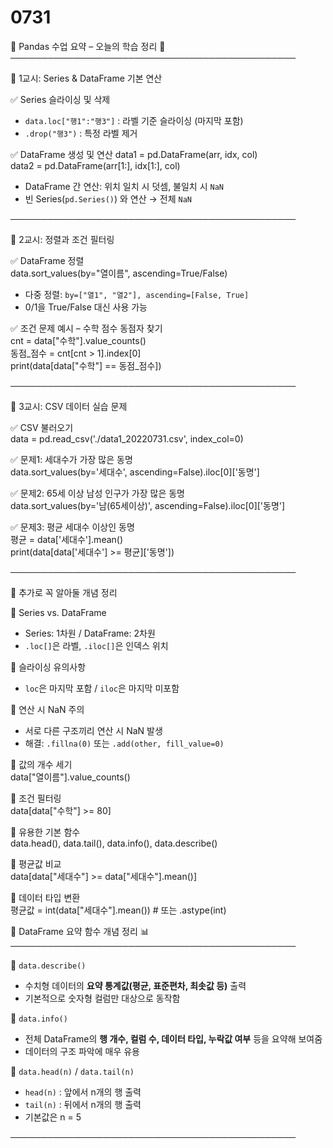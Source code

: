 # 0731

📘 Pandas 수업 요약 – 오늘의 학습 정리 🧠  
──────────────────────────────────────────────

📍 1교시: Series & DataFrame 기본 연산

✅ Series 슬라이싱 및 삭제  
- `data.loc["행1":"행3"]` : 라벨 기준 슬라이싱 (마지막 포함)  
- `.drop("행3")` : 특정 라벨 제거  

✅ DataFrame 생성 및 연산
data1 = pd.DataFrame(arr, idx, col)  
data2 = pd.DataFrame(arr[1:], idx[1:], col)  
- DataFrame 간 연산: 위치 일치 시 덧셈, 불일치 시 `NaN`  
- 빈 Series(`pd.Series()`) 와 연산 → 전체 `NaN`  

──────────────────────────────────────────────

📍 2교시: 정렬과 조건 필터링

✅ DataFrame 정렬  
data.sort_values(by="열이름", ascending=True/False)  
- 다중 정렬: `by=["열1", "열2"], ascending=[False, True]`  
- 0/1을 True/False 대신 사용 가능  

✅ 조건 문제 예시 – 수학 점수 동점자 찾기  
cnt = data["수학"].value_counts()  
동점_점수 = cnt[cnt > 1].index[0]  
print(data[data["수학"] == 동점_점수])  

──────────────────────────────────────────────

📍 3교시: CSV 데이터 실습 문제

✅ CSV 불러오기  
data = pd.read_csv('./data1_20220731.csv', index_col=0)  

✅ 문제1: 세대수가 가장 많은 동명  
data.sort_values(by='세대수', ascending=False).iloc[0]['동명']  

✅ 문제2: 65세 이상 남성 인구가 가장 많은 동명  
data.sort_values(by='남(65세이상)', ascending=False).iloc[0]['동명']  

✅ 문제3: 평균 세대수 이상인 동명  
평균 = data['세대수'].mean()  
print(data[data['세대수'] >= 평균]['동명'])  

──────────────────────────────────────────────

📌 추가로 꼭 알아둘 개념 정리

🔹 Series vs. DataFrame  
- Series: 1차원 / DataFrame: 2차원  
- `.loc[]`은 라벨, `.iloc[]`은 인덱스 위치  

🔹 슬라이싱 유의사항  
- `loc`은 마지막 포함 / `iloc`은 마지막 미포함  

🔹 연산 시 NaN 주의  
- 서로 다른 구조끼리 연산 시 NaN 발생  
- 해결: `.fillna(0)` 또는 `.add(other, fill_value=0)`  

🔹 값의 개수 세기  
data["열이름"].value_counts()  

🔹 조건 필터링  
data[data["수학"] >= 80]  

🔹 유용한 기본 함수  
data.head(), data.tail(), data.info(), data.describe()  

🔹 평균값 비교  
data[data["세대수"] >= data["세대수"].mean()]  

🔹 데이터 타입 변환  
평균값 = int(data["세대수"].mean())  # 또는 .astype(int)  

📌 DataFrame 요약 함수 개념 정리 📊  
──────────────────────────────────────────────

🔹 `data.describe()`  
- 수치형 데이터의 **요약 통계값(평균, 표준편차, 최솟값 등)** 출력  
- 기본적으로 숫자형 컬럼만 대상으로 동작함

🔹 `data.info()`  
- 전체 DataFrame의 **행 개수, 컬럼 수, 데이터 타입, 누락값 여부** 등을 요약해 보여줌  
- 데이터의 구조 파악에 매우 유용

🔹 `data.head(n)` / `data.tail(n)`  
- `head(n)` : 앞에서 n개의 행 출력  
- `tail(n)` : 뒤에서 n개의 행 출력  
- 기본값은 n = 5



──────────────────────────────────────────────
